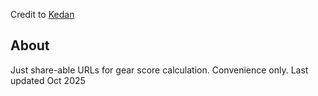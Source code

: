 Credit to [Kedan](https://github.com/KedanAO/lt-gear-score-calculator)

## About

Just share-able URLs for gear score calculation. Convenience only. Last updated Oct 2025
